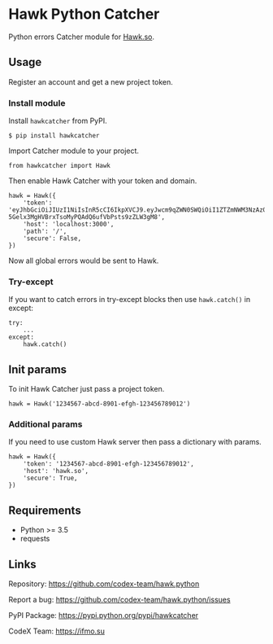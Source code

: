 Hawk Python Catcher
===========

Python errors Catcher module for [Hawk.so](https://hawk.so).

Usage
-----

Register an account and get a new project token.

### Install module

Install `hawkcatcher` from PyPI.

``` {.sourceCode .bash}
$ pip install hawkcatcher
```

Import Catcher module to your project.

``` {.sourceCode .python}
from hawkcatcher import Hawk
```

Then enable Hawk Catcher with your token and domain.

``` {.sourceCode .python}
hawk = Hawk({
    'token': 'eyJhbGciOiJIUzI1NiIsInR5cCI6IkpXVCJ9.eyJwcm9qZWN0SWQiOiI1ZTZmNWM3NzAzOWI0MDAwMjNmZDViODAiLCJpYXQiOjE1ODQzNTY0NzF9.t-5Gelx3MgHVBrxTsoMyPQAdQ6ufVbPsts9zZLW3gM8',
    'host': 'localhost:3000',
    'path': '/',
    'secure': False,
})
```

Now all global errors would be sent to Hawk.

### Try-except

If you want to catch errors in try-except blocks then use `hawk.catch()` in except:

``` {.sourceCode .python}
try:
    ...
except:
    hawk.catch()
```

Init params
-----------

To init Hawk Catcher just pass a project token.

``` {.sourceCode .python}
hawk = Hawk('1234567-abcd-8901-efgh-123456789012')
```

### Additional params

If you need to use custom Hawk server then pass a dictionary with params.

``` {.sourceCode .python}
hawk = Hawk({
    'token': '1234567-abcd-8901-efgh-123456789012',
    'host': 'hawk.so',
    'secure': True,
})
```

Requirements
------------

-   Python \>= 3.5
-   requests

Links
-----

Repository: <https://github.com/codex-team/hawk.python>

Report a bug: <https://github.com/codex-team/hawk.python/issues>

PyPI Package: <https://pypi.python.org/pypi/hawkcatcher>

CodeX Team: <https://ifmo.su>

